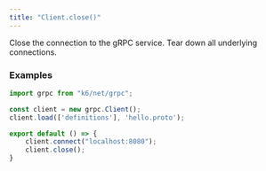 ```yaml
---
title: "Client.close()"
---
```


Close the connection to the gRPC service. Tear down all underlying connections.

### Examples

<div class="code-group" data-props='{"labels": ["Simple example"], "lineNumbers": [true]}'>

```javascript
import grpc from "k6/net/grpc";

const client = new grpc.Client();
client.load(['definitions'], 'hello.proto');

export default () => {
    client.connect("localhost:8080");
    client.close();
}
```
</div>
